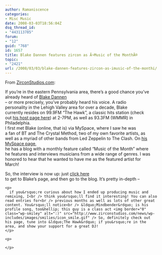 ```yaml
---
author: Ramaniscence
categories:
- Misc Music
date: 2008-03-03T18:56:04Z
dsq_thread_id:
- "443113785"
forum:
- "12"
guid: "768"
id: 1657
title: Blake Dannen features zircon as Ã¬Music of the MonthÃ®
topic:
- "2421"
url: /2008/03/03/blake-dannen-features-zircon-as-imusic-of-the-monthi/
---
```


From <a href="http://www.zirconstudios.com/news/?p=25" target="_blank">ZirconStudios.com</a>:

<div class="quoted-text">
  If you&rsquo;re in the eastern Pennsylvania area, there&rsquo;s a good chance you&rsquo;ve already heard of <a href="http://www.myspace.com/blakedannen">Blake Dannen</a><br /> &#8211; or more precisely, you&rsquo;ve probably heard his voice. A radio<br /> personality in the Lehigh Valley area for over a decade, Blake<br /> currently resides on 99.9FM &ldquo;The Hawk&rdquo;, a classic hits station (check<br /> out <a href="http://www.999thehawk.com/page.php?jock_id=2508&#038;page_id=9394">his host page here</a>) at 2-7PM, as well as 93.3FM (WMMR) in Philadelphia.
</div>

<div class="quoted-text">
  I first met Blake (online, that is) via MySpace, where I saw he was<br /> a fan of BT and The Crystal Method, two of my own favorite artists, as<br /> well as a myriad of other bands from Led Zeppelin to The Clash. On <a href="http://www.myspace.com/blakedannen">his MySpace page</a>,<br /> he has a blog with a monthly feature called &ldquo;Music of the Month&rdquo; where<br /> he features and interviews musicians from a wide range of genres. I was<br /> honored to hear that he wanted to have me as the featured artist for<br /> March!</p> 
  
  <p>
    So, the interview is now up: just <a href="http://www.myspace.com/blakedannen">click here</a><br /> to get to Blake&rsquo;s page, and then go to the blog. It&rsquo;s pretty in-depth &#8211;</div> 
    
    <p>
      if you&rsquo;re curious about how I ended up producing music and remixing, I<br /> think you&rsquo;ll find it interesting! You can also read entries for<br /> previous months as well as lots of other great content. You&rsquo;ll notice<br /> &ldquo;Mindbender&rdquo; is his profile song, too&hellip; this guy is a class act <img border="0" class="wp-smiley" alt=":)" src="http://www.zirconstudios.com/news/wp-includes/images/smilies/icon_smile.gif" /> So, definitely check out his page, tune into &ldquo;The Hawk&rdquo; if you&rsquo;re in the area, and show your support for a great DJ!
    </p>
    
    <p>
       
    </p>